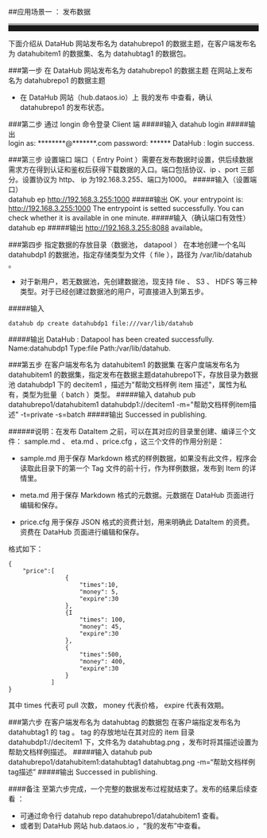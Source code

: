 ##应用场景一 ： 发布数据
<br>
<hr style=" height:12px;border:none;border-top:4px solid #A9A9A9;" /> 
下面介绍从 DataHub 网站发布名为 datahubrepo1 的数据主题，在客户端发布名为 datahubitem1 的数据集、名为 datahubtag1 的数据包。

###第一步 在 DataHub 网站发布名为 datahubrepo1 的数据主题
在网站上发布名为 datahubrepo1 的数据主题  

* 在 DataHub 网站（hub.dataos.io）上 我的发布 中查看，确认 datahubrepo1 的发布状态。  

###第二步 通过 longin 命令登录 Client 端
#####输入
	datahub login
#####输出	  
	login as: ********@*******.com
	password: ******
	DataHub : login success.  
	
###第三步 设置端口
端口（ Entry Point ）需要在发布数据时设置，供后续数据需求方在得到认证和鉴权后获得下载数据的入口。端口包括协议、ip 、port 三部分。设置协议为 http、 ip 为192.168.3.255、端口为1000。
#####输入（设置端口）  
	datahub ep http://192.168.3.255:1000
#####输出
 	OK. your entrypoint is: http://192.168.3.255:1000
	The entrypoint is setted successfully.  You can check whether it is available in one minute.
#####输入（确认端口有效性）
	datahub ep
#####输出
	http://192.168.3.255:8088 available。

	
  

###第四步 指定数据的存放目录（数据池， datapool ）
在本地创建一个名叫 datahubdp1 的数据池，指定存储类型为文件（ file ），路径为 /var/lib/datahub 。 

* 对于新用户，若无数据池，先创建数据池，现支持  file 、 S3 、 HDFS  等三种类型。对于已经创建过数据池的用户，可直接进入到第五步。  


#####输入  

	datahub dp create datahubdp1 file:///var/lib/datahub
#####输出
	DataHub : Datapool has been created successfully. 	Name:datahubdp1 Type:file Path:/var/lib/datahub. 

###第五步 在客户端发布名为 datahubitem1 的数据集
在客户度端发布名为 datahubitem1 的数据集，指定发布在数据主题datahubrepo1下，存放目录为数据池 datahubdp1 下的 decitem1 ，描述为"帮助文档样例 item 描述"，属性为私有，类型为批量（ batch ）类型。
#####输入
	datahub pub datahubrepo1/datahubitem1 datahubdp1://decitem1 -m="帮助文档样例item描述" -t=private -s=batch
#####输出
	Successed in publishing.
   
######说明：在发布 DataItem 之前，可以在其对应的目录里创建、编译三个文件： sample.md 、 eta.md 、price.cfg ，这三个文件的作用分别是：

 - sample.md 用于保存 Markdown 格式的样例数据，如果没有此文件，程序会读取此目录下的第一个 Tag 文件的前十行，作为样例数据，发布到 Item 的详情里。

 - meta.md 用于保存 Markdown 格式的元数据。元数据在 DataHub 页面进行编辑和保存。

 - price.cfg 用于保存 JSON 格式的资费计划，用来明确此 DataItem 的资费。资费在 DataHub 页面进行编辑和保存。

格式如下：

    {
    	"price":[
    				{
                    	"times":10,
                        "money": 5,
                        "expire":30
                    },
                    {I
                    	"times": 100,
                        "money": 45,
                        "expire":30
                    },
                    {
                    	"times":500,
                        "money": 400,
                        "expire":30
                    }
                ]
    }


其中 times 代表可 pull 次数， money 代表价格， expire 代表有效期。
   
   
   
###第六步 在客户端发布名为 datahubtag 的数据包
在客户端指定发布名为 datahubtag1 的 tag 。 tag 的存放地址在其对应的 item 目录 datahubdp1://decitem1 下，文件名为 datahubtag.png ，发布时将其描述设置为帮助文档样例描述。
#####输入
	datahub pub datahubrepo1/datahubitem1:datahubtag1 datahubtag.png -m=“帮助文档样例tag描述”
#####输出
	 Successed in publishing.

####备注
至第六步完成，一个完整的数据发布过程就结束了。发布的结果后续查看 ：  
  
* 可通过命令行 datahub repo datahubrepo1/datahubitem1 查看。  
* 或者到 DataHub 网站 hub.dataos.io ，“我的发布”中查看。